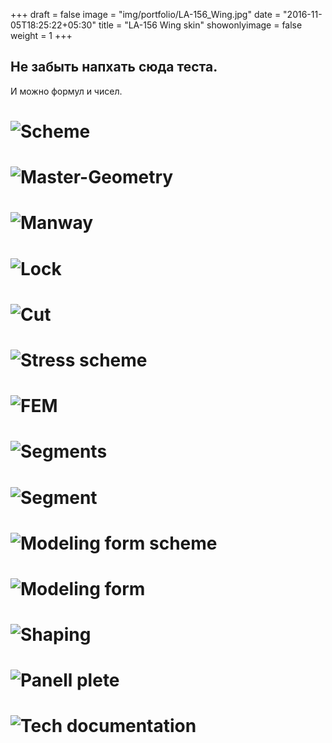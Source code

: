 +++
draft = false
image = "img/portfolio/LA-156_Wing.jpg"
date = "2016-11-05T18:25:22+05:30"
title = "LA-156 Wing skin"
showonlyimage = false
weight = 1
+++

## Не забыть напхать сюда теста.  
И можно формул и чисел.

# ![Scheme][1]
# ![Master-Geometry][2]
# ![Manway][3]
# ![Lock][3,1]
# ![Cut][4]
# ![Stress scheme][5]
# ![FEM][6]
# ![Segments][7]
# ![Segment][8]
# ![Modeling form scheme][9]
# ![Modeling form][10]
# ![Shaping][11]
# ![Panell plete][12]
# ![Tech documentation][13]



[1]: /img/portfolio/LA-156_Wing/1.jpg "Scheme"
[2]: /img/portfolio/LA-156_Wing/2.jpg "Master-Geometry"
[3]: /img/portfolio/LA-156_Wing/3.jpg "Manway"
[3,1]: /img/portfolio/LA-156_Wing/3,1.jpg "Lock"
[4]: /img/portfolio/LA-156_Wing/4.jpg "Cur"
[5]: /img/portfolio/LA-156_Wing/5.png "Stress scheme"
[6]: /img/portfolio/LA-156_Wing/6.png  "FEM"
[7]: /img/portfolio/LA-156_Wing/7.png  "Segments"
[8]: /img/portfolio/LA-156_Wing/8.png  "Segment"
[9]: /img/portfolio/LA-156_Wing/9.png  "Modeling form scheme"
[10]: /img/portfolio/LA-156_Wing/10.png "Modeling form scheme"
[11]: /img/portfolio/LA-156_Wing/11.png "Shaping"
[12]: /img/portfolio/LA-156_Wing/12.png "Panel plate"
[13]: /img/portfolio/LA-156_Wing/13.png "Tech documentation"